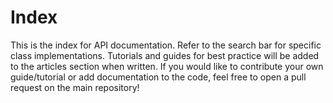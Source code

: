 # Index

This is the index for API documentation. Refer to the search bar for specific class implementations. Tutorials and guides for best practice will be added to the articles section when written. If you would like to contribute your own guide/tutorial or add documentation to the code, feel free to open a pull request on the main repository!
